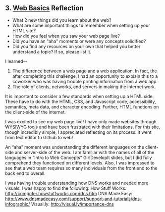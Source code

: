 ## 3. [Web Basics](3_web_basics/readme.md) Reflection

* What 2 new things did you learn about the web?
* What are some important things to remember when setting up your HTML site?
* How did you feel when you saw your web page live?
* Did you have an "aha" moments or were any concepts solidified?
* Did you find any resources on your own that helped you better understand a topic? If so, please list it.

I learned--
1. The difference between a web page and a web application.  In fact, the after completing this challenge, I had an opportunity to explain this to a coworker who was having trouble printing information from a web app.  
2. The role of clients, networks, and servers in making the internet work. 

It is important to consider a few standards when setting up a HTML side.   These have to do with the HTML, CSS, and Javascript code, accessibility, semantics, meta data, and character encoding.  Further, HTML functions on the client-side of the internet.  

I was excited to see my web page live!  I have only made websites through WYSIWYG tools and have been frustrated with their limitations.  For this site, though incredibly simple, I appreciated reflecting on its process: it went from text editor to Github to web!

An “aha” moment was understanding the different languages on the client-side and server-side of the web.  I am familiar with the names of all of the languages in “Intro to Web Concepts” GirlDevelopIt slides, but I did fully comprehend they functioned on different levels.  Also, I was impressed to see that a web team requires so many individuals from the front end to the back end to overall.

I was having trouble understanding how DNS works and needed more visuals.  I was happy to  find the following:
How Stuff Works: http://computer.howstuffworks.com/dns.htm 
DNS Made Easy: http://www.dnsmadeeasy.com/support/support-and-tutorials/dns-infographic/
Visual.ly: http://visual.ly/importance-dns
